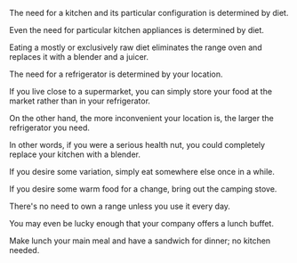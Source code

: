 The need for a kitchen and its particular configuration is determined by diet.

Even the  need for particular kitchen  appliances  is  determined  by diet.

Eating  a mostly or exclusively raw diet eliminates the range oven and replaces it with a blender and a juicer.

The need for a refrigerator is determined by your location.

If you live close to a supermarket, you can simply store your food at the market rather than in your refrigerator.

On the other hand, the more inconvenient your location  is,  the  larger  the  refrigerator  you  need.

In  other  words,  if  you  were  a serious health nut, you could completely replace your kitchen with a blender.

If you  desire  some  variation,  simply  eat  somewhere  else  once  in  a  while.

If  you desire  some  warm  food  for  a  change,  bring  out  the  camping  stove.

There's  no need to own a range unless you use it every day.

You may even be lucky enough that your company offers a lunch buffet.

Make lunch your main meal and have a sandwich for dinner; no kitchen needed.

